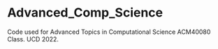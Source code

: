 # Advanced_Comp_Science
Code used for Advanced Topics in Computational Science ACM40080 Class. UCD 2022.
